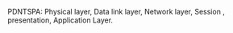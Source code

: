 
PDNTSPA: Physical layer, Data link layer, Network layer, Session , presentation, Application Layer.

